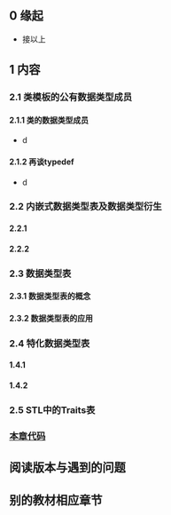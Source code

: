 ## 0 缘起
+ 接以上

## 1 内容
### 2.1 类模板的公有数据类型成员
#### 2.1.1 类的数据类型成员
+ d

#### 2.1.2 再谈typedef
+ d  

### 2.2 内嵌式数据类型表及数据类型衍生
####  2.2.1 

####  2.2.2 

### 2.3 数据类型表
####  2.3.1 数据类型表的概念

####  2.3.2 数据类型表的应用


### 2.4 特化数据类型表
#### 1.4.1 

#### 1.4.2 

### 2.5 STL中的Traits表

### [本章代码](https://coding.net/u/wolflion/p/Example/git/blob/master/STLChap2.cpp) 

##  阅读版本与遇到的问题


##  别的教材相应章节